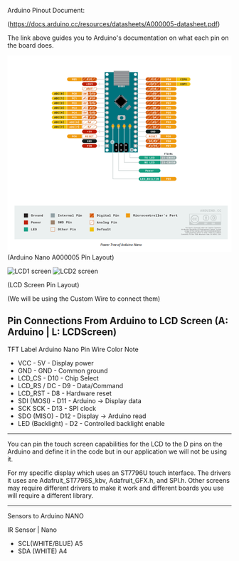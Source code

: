 Arduino Pinout Document:

(https://docs.arduino.cc/resources/datasheets/A000005-datasheet.pdf)

The link above guides you to Arduino's documentation on what each pin on the board does.

![Arduino Nano A000005](https://raw.githubusercontent.com/Varathac/Fuoco-Pneumatico/main/Images/Nano_A000005.png)
(Arduino Nano A000005 Pin Layout)

![LCD1 screen](https://github.com/Varathac/Fuoco-Pneumatico/assets/142264466/fe967372-4e59-4042-878a-3127444baa95)
![LCD2 screen](https://github.com/Varathac/Fuoco-Pneumatico/assets/142264466/e3ddf8ec-0b30-414b-a297-c3f450899510)

(LCD Screen Pin Layout)

(We will be using the Custom Wire to connect them)

Pin Connections From Arduino to LCD Screen (A: Arduino | L: LCDScreen)
-
TFT Label	Arduino Nano Pin	Wire Color	Note
- VCC	- 5V	- Display power
- GND	- GND	- Common ground
- LCD_CS	- D10	- Chip Select
- LCD_RS / DC	- D9	- Data/Command
- LCD_RST	- D8 - Hardware reset
- SDI (MOSI)	- D11	- Arduino → Display data
- SCK	SCK - D13	- SPI clock
- SDO (MISO)	- D12	- Display → Arduino read
- LED (Backlight)	- D2	- Controlled backlight enable

<hr>
You can pin the touch screen capabilities for the LCD to the D pins on the Arduino and define it in the code but in our application
we will not be using it.


For my specific display which uses an ST7796U touch interface. The drivers it uses are Adafruit_ST7796S_kbv, Adafruit_GFX.h, and SPI.h.
Other screens may require different drivers to make it work and different boards you use will require a different library.

<hr>

Sensors to Arduino NANO

IR Sensor          |        Nano

- SCL(WHITE/BLUE)            A5
- SDA (WHITE)                A4
